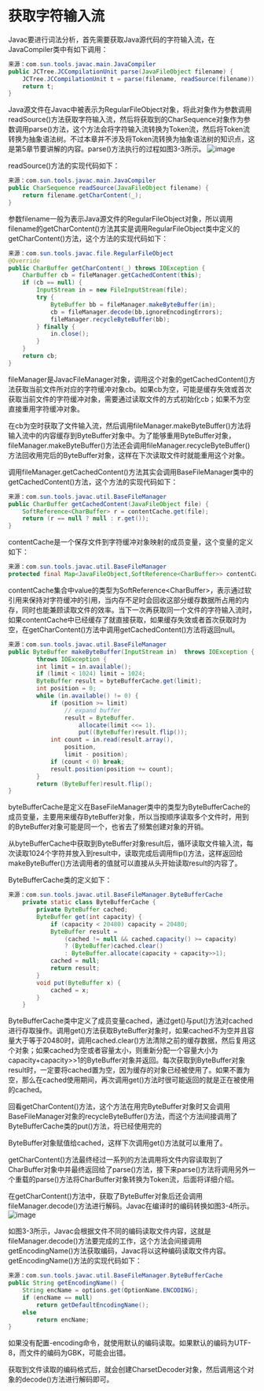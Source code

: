 # 获取字符输入流

Javac要进行词法分析，首先需要获取Java源代码的字符输入流，在JavaCompiler类中有如下调用：

```java
来源：com.sun.tools.javac.main.JavaCompiler
public JCTree.JCCompilationUnit parse(JavaFileObject filename) {
	JCTree.JCCompilationUnit t = parse(filename, readSource(filename));
	return t; 
}
```

Java源文件在Javac中被表示为RegularFileObject对象，将此对象作为参数调用readSource\(\)方法获取字符输入流，然后将获取到的CharSequence对象作为参数调用parse\(\)方法，这个方法会将字符输入流转换为Token流，然后将Token流转换为抽象语法树。不过本章并不涉及将Token流转换为抽象语法树的知识点，这是第5章节要讲解的内容。parse\(\)方法执行的过程如图3\-3所示。
![image](https://cdn.staticaly.com/gh/YangLuchao/img_host@master/20230418/image.4zxv4yd0kak0.webp)

readSource\(\)方法的实现代码如下：

```java
来源：com.sun.tools.javac.main.JavaCompiler
public CharSequence readSource(JavaFileObject filename) { 
	return filename.getCharContent(_);
}
```

参数filename一般为表示Java源文件的RegularFileObject对象，所以调用filename的getCharContent\(\)方法其实是调用RegularFileObject类中定义的getCharContent\(\)方法，这个方法的实现代码如下：

```java
来源：com.sun.tools.javac.file.RegularFileObject
@Override
public CharBuffer getCharContent(_) throws IOException {
	CharBuffer cb = fileManager.getCachedContent(this); 
	if (cb == null) {
		InputStream in = new FileInputStream(file); 
		try {
			ByteBuffer bb = fileManager.makeByteBuffer(in); 
			cb = fileManager.decode(bb,ignoreEncodingErrors);
			fileManager.recycleByteBuffer(bb); 
		} finally {
			in.close(); 
		}
	}
	return cb;
}
```

fileManager是JavacFileManager对象，调用这个对象的getCachedContent\(\)方法获取当前文件所对应的字符缓冲对象cb。如果cb为空，可能是缓存失效或首次获取当前文件的字符缓冲对象，需要通过读取文件的方式初始化cb；如果不为空直接重用字符缓冲对象。

在cb为空时获取了文件输入流，然后调用fileManager.makeByteBuffer\(\)方法将输入流中的内容缓存到ByteBuffer对象中。为了能够重用ByteBuffer对象，fileManager.makeByteBuffer\(\)方法还会调用fileManager.recycleByteBuffer\(\)方法回收用完后的ByteBuffer对象，这样在下次读取文件时就能重用这个对象。

调用fileManager.getCachedContent\(\)方法其实会调用BaseFileManager类中的getCachedContent\(\)方法，这个方法的实现代码如下：

```java
来源：com.sun.tools.javac.util.BaseFileManager
public CharBuffer getCachedContent(JavaFileObject file) { 
	SoftReference<CharBuffer> r = contentCache.get(file); 
	return (r == null ? null : r.get());
}
```

contentCache是一个保存文件到字符缓冲对象映射的成员变量，这个变量的定义如下：

```java
来源：com.sun.tools.javac.util.BaseFileManager
protected final Map<JavaFileObject,SoftReference<CharBuffer>> contentCache = new HashMap<JavaFileObject,SoftReference<CharBuffer>>();
```

contentCache集合中value的类型为SoftReference\<CharBuffer\>，表示通过软引用来保持对字符缓冲的引用，当内存不足时会回收这部分缓存数据所占用的内存，同时也能兼顾读取文件的效率。当下一次再获取同一个文件的字符输入流时，如果contentCache中已经缓存了就直接获取，如果缓存失效或者首次获取时为空，在getCharContent\(\)方法中调用getCachedContent\(\)方法将返回null。

```java
来源：com.sun.tools.javac.util.BaseFileManager
public ByteBuffer makeByteBuffer(InputStream in)  throws IOException {
        throws IOException {
        int limit = in.available();
        if (limit < 1024) limit = 1024;
        ByteBuffer result = byteBufferCache.get(limit);
        int position = 0;
        while (in.available() != 0) {
            if (position >= limit)
                // expand buffer
                result = ByteBuffer.
                    allocate(limit <<= 1).
                    put((ByteBuffer)result.flip());
            int count = in.read(result.array(),
                position,
                limit - position);
            if (count < 0) break;
            result.position(position += count);
        }
        return (ByteBuffer)result.flip();
}
```

byteBufferCache是定义在BaseFileManager类中的类型为ByteBufferCache的成员变量，主要用来缓存ByteBuffer对象，所以当按顺序读取多个文件时，用到的ByteBuffer对象可能是同一个，也省去了频繁创建对象的开销。

从byteBufferCache中获取到ByteBuffer对象result后，循环读取文件输入流，每次读取1024个字符并放入到result中，读取完成后调用flip\(\)方法，这样返回给makeByteBuffer\(\)方法调用者的值就可以直接从头开始读取result的内容了。

ByteBufferCache类的定义如下：

```java
来源：com.sun.tools.javac.util.BaseFileManager.ByteBufferCache
    private static class ByteBufferCache {
        private ByteBuffer cached;
        ByteBuffer get(int capacity) {
            if (capacity < 20480) capacity = 20480;
            ByteBuffer result =
                (cached != null && cached.capacity() >= capacity)
                ? (ByteBuffer)cached.clear()
                : ByteBuffer.allocate(capacity + capacity>>1);
            cached = null;
            return result;
        }
        void put(ByteBuffer x) {
            cached = x;
        }
    }
```

ByteBufferCache类中定义了成员变量cached，通过get\(\)与put\(\)方法对cached进行存取操作。调用get\(\)方法获取ByteBuffer对象时，如果cached不为空并且容量大于等于20480时，调用cached.clear\(\)方法清除之前的缓存数据，然后复用这个对象；如果cached为空或者容量太小，则重新分配一个容量大小为capacity\+capacity\>\>1的ByteBuffer对象并返回。每次获取到ByteBuffer对象result时，一定要将cached置为空，因为缓存的对象已经被使用了。如果不置为空，那么在cached使用期间，再次调用get\(\)方法时很可能返回的就是正在被使用的cached。

回看getCharContent\(\)方法，这个方法在用完ByteBuffer对象时又会调用BaseFileManager对象的recycleByteBuffer\(\)方法，而这个方法间接调用了ByteBufferCache类的put\(\)方法，将已经使用完的

ByteBuffer对象赋值给cached，这样下次调用get\(\)方法就可以重用了。

getCharContent\(\)方法最终经过一系列的方法调用将文件内容读取到了CharBuffer对象中并最终返回给了parse\(\)方法，接下来parse\(\)方法将调用另外一个重载的parse\(\)方法将CharBuffer对象转换为Token流，后面将详细介绍。

在getCharContent\(\)方法中，获取了ByteBuffer对象后还会调用fileManager.decode\(\)方法进行解码。Javac在编译时的编码转换如图3\-4所示。
![image](https://cdn.staticaly.com/gh/YangLuchao/img_host@master/20230418/image.40u6ekal6ey0.webp)

如图3\-3所示，Javac会根据文件不同的编码读取文件内容，这就是fileManager.decode\(\)方法要完成的工作，这个方法会间接调用getEncodingName\(\)方法获取编码，Javac将以这种编码读取文件内容。getEncodingName\(\)方法的实现代码如下：

```java
来源：com.sun.tools.javac.util.BaseFileManager.ByteBufferCache 
public String getEncodingName() {
	String encName = options.get(OptionName.ENCODING); 
	if (encName == null)
		return getDefaultEncodingName(); 
	else
		return encName;
}
```

如果没有配置\-encoding命令，就使用默认的编码读取。如果默认的编码为UTF\-8，而文件的编码为GBK，可能会出错。

获取到文件读取的编码格式后，就会创建CharsetDecoder对象，然后调用这个对象的decode\(\)方法进行解码即可。
